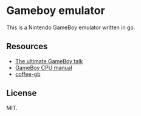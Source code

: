 # Gameboy emulator

This is a Nintendo GameBoy emulator written in go.

## Resources

- [The ultimate GameBoy talk](https://www.youtube.com/watch?v=HyzD8pNlpwI)
- [GameBoy CPU manual](http://marc.rawer.de/Gameboy/Docs/GBCPUman.pdf)
- [coffee-gb](https://github.com/trekawek/coffee-gb)

## License

MIT.

